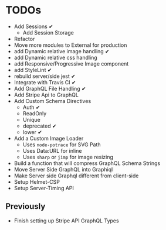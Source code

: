 # TODOs

- Add Sessions ✔
  - Add Session Storage
- Refactor
- Move more modules to External for production
- add Dynamic relative image handling ✔
- add Dynamic relative css handling
- add Responsive/Progressive Image component
- add StyleLint ✔
- rebuild server/side jest ✔
- Integrate with Travis CI ✔
- Add GraphQL File Handling ✔
- Add Stripe Api to GraphQL
- Add Custom Schema Directives
  - Auth ✔
  - ReadOnly
  - Unique
  - deprecated ✔
  - lower ✔
- Add a Custom Image Loader
  - Uses `node-potrace` for SVG Path
  - Uses Data:URL for inline
  - Uses `sharp` or `jimp` for image resizing
- Build a function that will compress GraphQL Schema Strings
- Move Server Side GraphQL into Graphiql
- Make Server side Graphql different from client-side
- Setup Helmet-CSP
- Setup Server-Timing API

## Previously

- Finish setting up Stripe API GraphQL Types
